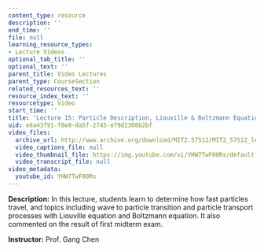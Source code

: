 ```yaml
---
content_type: resource
description: ''
end_time: ''
file: null
learning_resource_types:
- Lecture Videos
optional_tab_title: ''
optional_text: ''
parent_title: Video Lectures
parent_type: CourseSection
related_resources_text: ''
resource_index_text: ''
resourcetype: Video
start_time: ''
title: 'Lecture 15: Particle Description, Liouville & Boltzmann Equations'
uid: e6a43f91-f8e8-da5f-2745-e79d2308b2bf
video_files:
  archive_url: http://www.archive.org/download/MIT2.57S12/MIT2_57S12_lec15_300k.mp4
  video_captions_file: null
  video_thumbnail_file: https://img.youtube.com/vi/YHW7TwF00Rs/default.jpg
  video_transcript_file: null
video_metadata:
  youtube_id: YHW7TwF00Rs
---
```


**Description:** In this lecture, students learn to determine how fast particles travel, and topics including wave to particle transition and particle transport processes with Liouville equation and Boltzmann equation. It also commented on the result of first midterm exam.

**Instructor:** Prof. Gang Chen